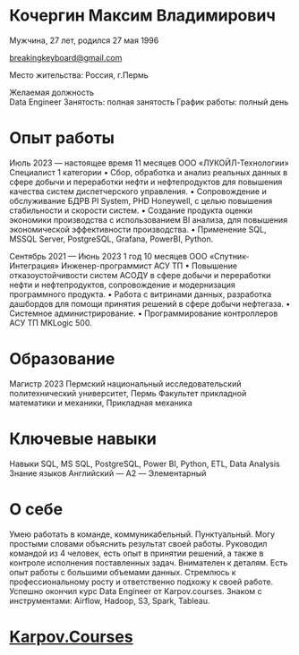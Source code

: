 # Кочергин Максим Владимирович
Мужчина, 27 лет, родился 27 мая 1996

breakingkeyboard@gmail.com

Место жительства: Россия, г.Пермь

Желаемая должность	
Data Engineer
Занятость: полная занятость График работы: полный день

# Опыт работы 	
Июль 2023 — настоящее время 11 месяцев	ООО «ЛУКОЙЛ-Технологии»
Специалист 1 категории
•	Сбор, обработка и анализ реальных данных в сфере добычи и переработки нефти и нефтепродуктов для повышения качества систем диспетчерского управления.
•	Сопровождение и обслуживание БДРВ PI System, PHD Honeywell, с целью повышения стабильности и скорости систем.
•	Создание продукта оценки экономики производства с использованием BI анализа, для повышения экономической эффективности производства.
•	Применение SQL, MSSQL Server, PostgreSQL, Grafana, PowerBI, Python.

Сентябрь 2021 — Июнь 2023
1 год 10 месяцев	ООО «Спутник-Интеграция»
Инженер-программист АСУ ТП
•	Повышение отказоустойчивости систем АСОДУ в сфере добычи и переработки нефти и нефтепродуктов, сопровождение и модернизация программного продукта.
•	Работа с витринами данных, разработка дашбордов для помощи принятия решений в сфере добычи нефтегаза.
•	Системное администрирование.
•	Программирование контроллеров АСУ ТП MKLogic 500.

# Образование		
Магистр
2023	Пермский национальный исследовательский политехнический университет, Пермь
Факультет прикладной математики и механики, Прикладная механика

# Ключевые навыки	
Навыки	SQL, MS SQL, PostgreSQL, Power BI, Python, ETL, Data Analysis
Знание языков	Английский — A2 — Элементарный

# О себе		
Умею работать в команде, коммуникабельный. Пунктуальный. Могу простыми словами объяснить результат своей работы. Руководил командой из 4 человек, есть опыт в принятии решений, а также в контроле исполнения поставленных задач. Внимателен к деталям. Есть опыт работы с большими объемами данных. Стремлюсь к профессиональному росту и ответственно подхожу к своей работе.
Успешно окончил курс Data Engineer от Karpov.courses. Знаком с инструментами: Airflow, Hadoop, S3, Spark, Tableau.

# [Karpov.Courses](https://github.com/user-attachments/files/15904060/Karpov.pdf)
